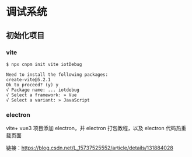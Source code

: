 # 调试系统

## 初始化项目

### vite

```
$ npx cnpm init vite iotDebug

Need to install the following packages:
create-vite@5.2.1
Ok to proceed? (y) y
√ Package name: ... iotdebug
√ Select a framework: » Vue
√ Select a variant: » JavaScript
```

### electron

vite+ vue3 项目添加 electron，并 electron 打包教程，以及 electron 代码热重载页面

链接：<https://blog.csdn.net/L_15737525552/article/details/131884028>
